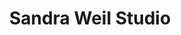 ---
title: "Sandra Weil Studio"
url: /ciudad-de-mexico/sandra-weil-studio-avenida-horacio/
shop: ropa
---